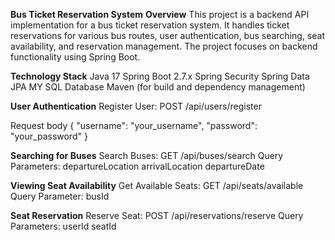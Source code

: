 **Bus Ticket Reservation System**
**Overview**
This project is a backend API implementation for a bus ticket reservation system. It handles ticket reservations for various bus routes, user authentication, bus searching, seat availability, and reservation management. The project focuses on backend functionality using Spring Boot.

**Technology Stack**
Java 17
Spring Boot 2.7.x
Spring Security
Spring Data JPA
MY SQL Database 
Maven (for build and dependency management)

**User Authentication**
Register User: POST /api/users/register

Request body
{
  "username": "your_username",
  "password": "your_password"
}


**Searching for Buses**
Search Buses: GET /api/buses/search
Query Parameters:
departureLocation
arrivalLocation
departureDate

**Viewing Seat Availability**
Get Available Seats: GET /api/seats/available
Query Parameter:
busId


**Seat Reservation**
Reserve Seat: POST /api/reservations/reserve
Query Parameters:
userId
seatId


